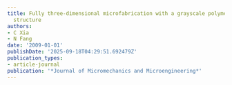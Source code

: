 ```yaml
---
title: Fully three-dimensional microfabrication with a grayscale polymeric self-sacrificial
  structure
authors:
- C Xia
- N Fang
date: '2009-01-01'
publishDate: '2025-09-18T04:29:51.692479Z'
publication_types:
- article-journal
publication: '*Journal of Micromechanics and Microengineering*'
---
```

